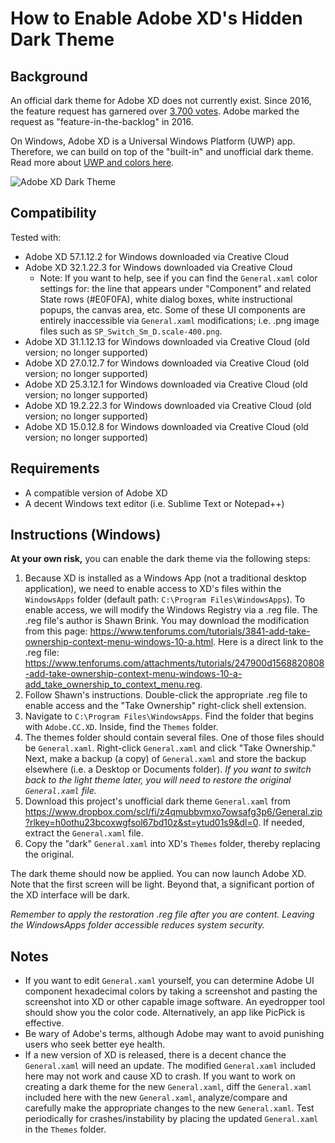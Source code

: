 # How  to Enable Adobe XD's Hidden Dark Theme

## Background

An official dark theme for Adobe XD does not currently exist. Since 2016, the feature request has garnered over [3,700 votes](https://adobexd.uservoice.com/forums/353007-adobe-xd-feature-requests/suggestions/12940362-dark-interface-overall-ui-including-side-panels). Adobe marked the request as "feature-in-the-backlog" in 2016.

On Windows, Adobe XD is a Universal Windows Platform (UWP) app. Therefore, we can build on top of the "built-in" and unofficial dark theme. Read more about [UWP and colors here](https://docs.microsoft.com/en-us/windows/uwp/design/style/color). 

![Adobe XD Dark Theme](https://i.imgur.com/TnBSihC.png)

## Compatibility

Tested with: 

* Adobe XD 57.1.12.2 for Windows downloaded via Creative Cloud
* Adobe XD 32.1.22.3 for Windows downloaded via Creative Cloud
	* Note: If you want to help, see if you can find the `General.xaml` color settings for: the line that appears under "Component" and related State rows (#E0F0FA), white dialog boxes, white instructional popups, the canvas area, etc.  Some of these UI components are entirely inaccessible via `General.xaml` modifications; i.e. .png image files such as `SP_Switch_Sm_D.scale-400.png`.
* Adobe XD 31.1.12.13 for Windows downloaded via Creative Cloud (old version; no longer supported)
* Adobe XD 27.0.12.7 for Windows downloaded via Creative Cloud (old version; no longer supported)
* Adobe XD 25.3.12.1 for Windows downloaded via Creative Cloud (old version; no longer supported)
* Adobe XD 19.2.22.3 for Windows downloaded via Creative Cloud (old version; no longer supported)
* Adobe XD 15.0.12.8 for Windows downloaded via Creative Cloud (old version; no longer supported)

## Requirements

* A compatible version of Adobe XD
* A decent Windows text editor (i.e. Sublime Text or Notepad++)

## Instructions (Windows)

**At your own risk,** you can enable the dark theme via the following steps:

1. Because XD is installed as a Windows App (not a traditional desktop application), we need to enable access to XD's files within the `WindowsApps` folder (default path: `C:\Program Files\WindowsApps`). To enable access, we will modify the Windows Registry via a .reg file. The .reg file's author is Shawn Brink. You may download the modification from this page: https://www.tenforums.com/tutorials/3841-add-take-ownership-context-menu-windows-10-a.html. Here is a direct link to the .reg file: https://www.tenforums.com/attachments/tutorials/247900d1568820808-add-take-ownership-context-menu-windows-10-a-add_take_ownership_to_context_menu.reg.
2. Follow Shawn's instructions. Double-click the appropriate .reg file to enable access and the "Take Ownership" right-click shell extension. 
3. Navigate to `C:\Program Files\WindowsApps`.  Find the folder that begins with `Adobe.CC.XD`. Inside, find the `Themes` folder.
4. The themes folder should contain several files. One of those files should be `General.xaml`. Right-click `General.xaml` and click "Take Ownership." Next, make a backup (a copy) of `General.xaml` and store the backup elsewhere (i.e. a Desktop or Documents folder). *If you want to switch back to the light theme later, you will need to restore the original `General.xaml` file.*
5. Download this project's unofficial dark theme `General.xaml` from https://www.dropbox.com/scl/fi/z4qmubbvmxo7owsafg3p6/General.zip?rlkey=h0othu23bcoxwgfsol67bd10z&st=ytud01s9&dl=0. If needed, extract the `General.xaml` file.
6. Copy the "dark" `General.xaml` into XD's `Themes` folder, thereby replacing the original.

The dark theme should now be applied. You can now launch Adobe XD. Note that the first screen will be light. Beyond that, a significant portion of the XD interface will be dark. 

*Remember to apply the restoration .reg file after you are content. Leaving the WindowsApps folder accessible reduces system security.*

## Notes

* If you want to edit `General.xaml` yourself, you can determine Adobe UI component hexadecimal colors by taking a screenshot and pasting the screenshot into XD or other capable image software. An eyedropper tool should show you the color code. Alternatively, an app like PicPick is effective.
* Be wary of Adobe's terms, although Adobe may want to avoid punishing users who seek better eye health.
* If a new version of XD is released, there is a decent chance the `General.xaml` will need an update. The modified `General.xaml` included here may not work and cause XD to crash. If you want to work on creating a dark theme for the new `General.xaml`, diff the `General.xaml` included here with the new `General.xaml`, analyze/compare and carefully make the appropriate changes to the new `General.xaml`. Test periodically for crashes/instability by placing the updated `General.xaml` in the `Themes` folder.
